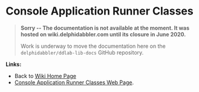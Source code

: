# Console Application Runner Classes #

> **Sorry -- The documentation is not available at the moment. It was hosted on wiki.delphidabbler.com until its closure in June 2020.**
>
> Work is underway to move the documentation here on the `delphidabbler/ddlab-lib-docs` GitHub repository.

**Links:**

* Back to [Wiki Home Page](Welcome.md)
* [Console Application Runner Classes Web Page](http://www.delphidabbler.com/software/consoleapp).
